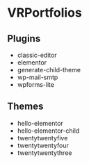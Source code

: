 # VRPortfolios

## Plugins

- classic-editor
- elementor
- generate-child-theme
- wp-mail-smtp
- wpforms-lite

## Themes

- hello-elementor
- hello-elementor-child
- twentytwentyfive
- twentytwentyfour
- twentytwentythree
